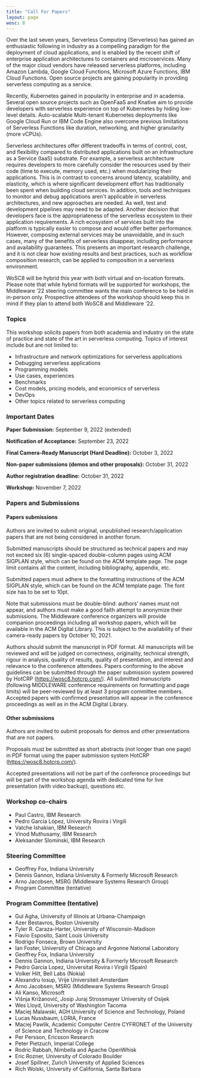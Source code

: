 ```yaml
---
title: "Call For Papers"
layout: page
wosc: 8
---
```


Over the last seven years, Serverless Computing (Serverless) has gained an enthusiastic following in industry as a compelling paradigm for the deployment of cloud applications, and is enabled by the recent shift of enterprise application architectures to containers and microservices. Many of the major cloud vendors have released serverless platforms, including Amazon Lambda, Google Cloud Functions, Microsoft Azure Functions, IBM Cloud Functions. Open source projects are gaining popularity in providing serverless computing as a service.

Recently, Kubernetes gained in popularity in enterprise and in academia. Several open source projects such as OpenFaaS and Knative aim to provide developers with serverless experience on top of Kubernetes by hiding low-level details. Auto-scalable Multi-tenant Kubernetes deployments like Google Cloud Run or IBM Code Engine also overcome previous limitations of Serverless Functions like duration, networking, and higher granularity (more vCPUs).

Serverless architectures offer different tradeoffs in terms of control, cost, and flexibility compared to distributed applications built on an Infrastructure as a Service (IaaS) substrate. For example, a serverless architecture requires developers to more carefully consider the resources used by their code (time to execute, memory used, etc.) when modularizing their applications. This is in contrast to concerns around latency, scalability, and elasticity, which is where significant development effort has traditionally been spent when building cloud services. In addition, tools and techniques to monitor and debug applications aren't applicable in serverless architectures, and new approaches are needed. As well, test and development pipelines may need to be adapted. Another decision that developers face is the appropriateness of the serverless ecosystem to their application requirements. A rich ecosystem of services built into the platform is typically easier to compose and would offer better performance. However, composing external services may be unavoidable, and in such cases, many of the benefits of serverless disappear, including performance and availability guarantees. This presents an important research challenge, and it is not clear how existing results and best practices, such as workflow composition research, can be applied to composition in a serverless environment.

WoSC8 will be hybrid this year with both virtual and on-location formats. Please note that while hybrid formats will be supported for workshops, the Middleware ’22 steering committee wants the main conference to be held in in-person only. Prospective attendees of the workshop should keep this in mind if they plan to attend both WoSC8 and Middleware ‘22.

### Topics
This workshop solicits papers from both academia and industry on the state of practice and state of the art in serverless computing. Topics of interest include but are not limited to:

- Infrastructure and network optimizations for serverless applications
- Debugging serverless applications
- Programming models
- Use cases, experiences
- Benchmarks
- Cost models, pricing models, and economics of serverless
- DevOps
- Other topics related to serverless computing

### Important Dates

**Paper Submission:** September 9, 2022 (extended)

**Notification of Acceptance:** September 23, 2022

**Final Camera-Ready Manuscript (Hard Deadline):** October 3, 2022

**Non-paper submissions (demos and other proposals):** October 31, 2022

**Author registration deadline:** October 31, 2022

**Workshop:** November 7, 2022

### Papers and Submissions

#### Papers submissions
Authors are invited to submit original, unpublished research/application papers that are not being considered in another forum.

Submitted manuscripts should be structured as technical papers and may not exceed six (6) single-spaced double-column pages using ACM SIGPLAN style, which can be found on the ACM template page. The page limit contains all the content, including bibliography, appendix, etc.

Submitted papers must adhere to the formatting instructions of the ACM SIGPLAN style, which can be found on the ACM template page. The font size has to be set to 10pt.

Note that submissions must be double-blind: authors’ names must not appear, and authors must make a good faith attempt to anonymize their submissions.
The Middleware conference organizers will provide companion proceedings including all workshop papers, which will be available in the ACM Digital Library. This is subject to the availability of their camera-ready papers by October 10, 2021.

Authors should submit the manuscript in PDF format. All manuscripts will be reviewed and will be judged on correctness, originality, technical strength, rigour in analysis, quality of results, quality of presentation, and interest and relevance to the conference attendees. Papers conforming to the above guidelines can be submitted through the paper submission system powered by HotCRP (https://wosc8.hotcrp.com/).
All submitted manuscripts (following MIDDLEWARE conference requirements on formatting and page limits) will be peer-reviewed by at least 3 program committee members. Accepted papers with confirmed presentation will appear in the conference proceedings as well as in the ACM Digital Library.

#### Other submissions
Authors are invited to submit proposals for demos and other presentations that are not papers.

Proposals must be submitted as short abstracts (not longer than one page) in PDF format using the paper submission system HotCRP (https://wosc8.hotcrp.com/).

Accepted presentations will not be part of the conference proceedings but will be part of the workshop agenda with dedicated time for live presentation (with video backup), questions etc.

### Workshop co-chairs
- Paul Castro, IBM Research
- Pedro García López, University Rovira i Virgili
- Vatche Ishakian, IBM Research
- Vinod Muthusamy, IBM Research
- Aleksander Slominski, IBM Research

### Steering Committee
- Geoffrey Fox, Indiana University
- Dennis Gannon, Indiana University & Formerly Microsoft Research
- Arno Jacobsen, MSRG (Middleware Systems Research Group)
- Program Committee (tentative)

### Program Committee (tentative)
- Gul Agha, University of Illinois at Urbana-Champaign
- Azer Bestavros, Boston University
- Tyler R. Caraza-Harter, University of Wisconsin-Madison
- Flavio Esposito, Saint Louis University
- Rodrigo Fonseca, Brown University
- Ian Foster, University of Chicago and Argonne National Laboratory
- Geoffrey Fox, Indiana University
- Dennis Gannon, Indiana University & Formerly Microsoft Research
- Pedro Garcia Lopez, Universitat Rovira i Virgili (Spain)
- Volker Hilt, Bell Labs (Nokia)
- Alexandru Iosup, Vrije Universiteit Amsterdam
- Arno Jacobsen, MSRG (Middleware Systems Research Group)
- Ali Kanso, Microsoft
- Višnja Križanović, Josip Juraj Strossmayer University of Osijek
- Wes Lloyd, University of Washington Tacoma
- Maciej Malawski, AGH University of Science and Technology, Poland
- Lucas Nussbaum, LORIA, France
- Maciej Pawlik, Academic Computer Centre CYFRONET of the University of Science and Technology in Cracow
- Per Persson, Ericsson Research
- Peter Pietzuch, Imperial College
- Rodric Rabbah, Nimbella and Apache OpenWhisk
- Eric Rozner, University of Colorado Boulder
- Josef Spillner, Zurich University of Applied Sciences
- Rich Wolski, University of California, Santa Barbara
